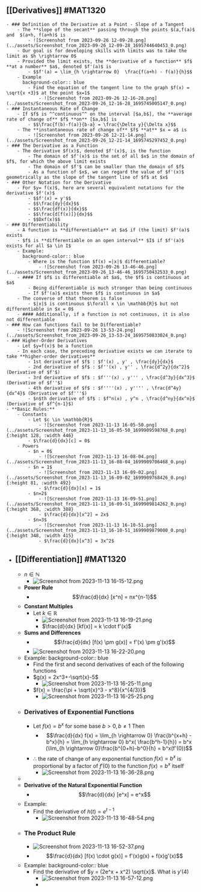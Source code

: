 ## [[Derivatives]] #MAT1320
	- ### Definition of the Derivative at a Point - Slope of a Tangent
		- The **slope of the secant** passing through the points $(a,f(a)$ and  $(a+h, f(a+h)$ is
			- ![Screenshot from 2023-09-26 12-09-28.png](../assets/Screenshot_from_2023-09-26_12-09-28_1695744640453_0.png)
		- Our goal is for developing skills with limits was to take the limit as $h \rightarrow 0$
		- Provided the limit exists, the **derivative of a function** $f$ **at a number** $a$, denoted $f'(a)$ is
			- $$f'(a) = \lim_{h \rightarrow 0}  \frac{f(a+h) - f(a)}{h}$$
		- Example
		  background-color:: blue
			- Find the equation of the tangent line to the graph $f(x) = \sqrt{x +3}$ at the point $x=1$
				- ![Screenshot from 2023-09-26 12-16-28.png](../assets/Screenshot_from_2023-09-26_12-16-28_1695745005147_0.png)
	- ### Instantaneous Rate of Change
		- If $f$ is ^^continuous^^ on the interval [$a,b$], the **average rate of change of** $f$ **on** [$a,b$] is
			- $$\frac{f(b)-f(a)}{b-a} = \frac{\Delta y}{\Delta x}$$
		- The **instantaneous rate of change of** $f$ **at** $x = a$ is
			- ![Screenshot from 2023-09-26 12-21-14.png](../assets/Screenshot_from_2023-09-26_12-21-14_1695745297452_0.png)
	- ### The Derivative as a Function
		- The derivative $f(x)$, denoted $f'(x)$, is the function
			- The domain of $f'(x)$ is the set of all $x$ in the domain of $f$, for which the above limit exists
			- The domain of $f'$ can be smaller than the domain of $f$
			- As a function of $x$, we can regard the value of $f'(x)$ geometrically as the slope of the tangent line of $f$ at $x$
	- ### Other Notation for the Derivative
		- For $y= f(x)$, here are several equivalent notations for the derivative $f'(x)$
			- $$f'(x) = y'$$
			- $$\frac{dy}{dx}$$
			- $$\frac{df(x)}{dx}$$
			- $$\frac{d[f(x)]}{dx}$$
			- $$Dxf(x)$$
	- ### Differentiability
		- A function is **differentiable** at $a$ if (the limit) $f'(a)$ exists
		- $f$ is **differentiable on an open interval** $I$ if $f'(a)$ exists for all $a \in I$
		- Example:
		  background-color:: blue
			- Where is the function $f(x) =|x|$ differentiable?
				- ![Screenshot from 2023-09-26 13-46-46.png](../assets/Screenshot_from_2023-09-26_13-46-46_1695750432533_0.png)
		- #### If $f$ is differentiable at $a$, the $f$ is continuous at $a$
			- Being differentiable is much stronger than being continuous
			- If $f'(a)$ exists then $f$ is continuous in $a$
		- The converse of that theorem is false
			- $|x|$ is continuous $\forall x \in \mathbb{R}$ but not differentiable in $x = 0$
		- #### Additionally, if a function is not continuous, it is also not differentiable
	- ### How can functions fail to be Differentiable?
		- ![Screenshot from 2023-09-26 13-53-24.png](../assets/Screenshot_from_2023-09-26_13-53-24_1695750833024_0.png)
	- ### Higher-Order Derivatives
		- Let $y=f(x)$ be a function
		- In each case, the preceding derivative exists we can iterate to take **higher-order derivatives**
			- 1st derivative of $f$ : $f'(x) , y' , \frac{dy}{dx}$
			- 2nd derivative of $f$ : $f''(x) , y'' , \frac{d^2y}{dx^2}$ (Derivative of $f'$)
			- 3rd derivative of $f$ : $f'''(x) , y''' , \frac{d^3y}{dx^3}$ (Derivative of $f''$)
			- 4th derivative of $f$ : $f''''(x) , y'''' , \frac{d^4y}{dx^4}$ (Derivative of $f'''$)
			- $n$th derivative of $f$ : $f^n(x) , y^n , \frac{d^ny}{dx^n}$ (Derivative of $f^{n-1}$)
	- **Basic Rules:**
		- Constants
			- Let $c \in \mathbb{R}$
				- ![Screenshot from 2023-11-13 16-05-50.png](../assets/Screenshot_from_2023-11-13_16-05-50_1699909598768_0.png){:height 128, :width 446}
			- $\frac{d}{dx}[c] = 0$
		- Powers
			- $n = 0$
				- ![Screenshot from 2023-11-13 16-08-04.png](../assets/Screenshot_from_2023-11-13_16-08-04_1699909706468_0.png)
			- $n = 1$
				- ![Screenshot from 2023-11-13 16-09-02.png](../assets/Screenshot_from_2023-11-13_16-09-02_1699909768426_0.png){:height 81, :width 492}
				- $\frac{d}{dx}[x] = 1$
			- $n=2$
				- ![Screenshot from 2023-11-13 16-09-51.png](../assets/Screenshot_from_2023-11-13_16-09-51_1699909814262_0.png){:height 368, :width 388}
				- $\frac{d}{dx}[x^2] = 2x$
			- $n=3$
				- ![Screenshot from 2023-11-13 16-10-51.png](../assets/Screenshot_from_2023-11-13_16-10-51_1699909879000_0.png){:height 348, :width 415}
				- $\frac{d}{dx}[x^3] = 3x^2$
- ## [[Differentiation]] #MAT1320
	- $n \in \mathbb{N}$
		- ![Screenshot from 2023-11-13 16-15-12.png](../assets/Screenshot_from_2023-11-13_16-15-12_1699910169882_0.png)
	- **Power Rule**
		- $$\frac{d}{dx} [x^n] = nx^{n-1}$$
	- **Constant Multiples**
		- Let $k \in \mathbb{R}$
			- ![Screenshot from 2023-11-13 16-19-21.png](../assets/Screenshot_from_2023-11-13_16-19-21_1699910389341_0.png)
			- $\frac{d}{dx} [kf(x)] = k \cdot f'(x)$
	- **Sums and Differences**
		- $$\frac{d}{dx} [f(x) \pm g(x)] = f'(x) \pm g'(x)$$
		- ![Screenshot from 2023-11-13 16-22-20.png](../assets/Screenshot_from_2023-11-13_16-22-20_1699910562953_0.png)
	- Example:
	  background-color:: blue
		- Find the first and second derivatives of each of the following functions
		- $g(x) = 2x^3+-\sqrt{x}-5$
			- ![Screenshot from 2023-11-13 16-25-11.png](../assets/Screenshot_from_2023-11-13_16-25-11_1699910748603_0.png)
		- $f(x) = \frac{\pi + \sqrt{x}^3 - x^8}{x^{4/3}}$
			- ![Screenshot from 2023-11-13 16-25-25.png](../assets/Screenshot_from_2023-11-13_16-25-25_1699910775925_0.png)
	- ### Derivatives of Exponential Functions
		- Let $f(x) = b^x$ for some base $b > 0, b \ne 1$ Then
			- $$\frac{d}{dx} f(x) = \lim_{h \rightarrow 0} \frac{b^{x+h} - b^x}{h} =  \lim_{h \rightarrow 0} b^x( \frac{b^h-1}{h}) = b^x (\lim_{h \rightarrow 0}\frac{b^{0+h}-b^0}{h} = b^x(f'(0))$$
		- $\therefore$ the rate of change of any exponential function $f(x) = b^x$ is proportional by a factor of $f'(0)$ to the function $f(x) = b^x$ itself
			- ![Screenshot from 2023-11-13 16-36-28.png](../assets/Screenshot_from_2023-11-13_16-36-28_1699911409746_0.png)
	-
	- **Derivative of the Natural Exponential Function**
		- $$\frac{d}{dx} [e^x] = e^x$$
	- Example:
		- Find the derivative of $h(t) = e^{t-1}$
			- ![Screenshot from 2023-11-13 16-48-54.png](../assets/Screenshot_from_2023-11-13_16-48-54_1699912265862_0.png)
	- ### The Product Rule
		- ![Screenshot from 2023-11-13 16-52-37.png](../assets/Screenshot_from_2023-11-13_16-52-37_1699912411553_0.png)
		- $$\frac{d}{dx} [f(x) \cdot g(x)] = f'(x)g(x) + f(x)g'(x)$$
	- Example:
	  background-color:: blue
		- Find the derivative of $y = (2e^x + x^2) \sqrt{x}$. What is $y'(4)$
			- ![Screenshot from 2023-11-13 16-57-12.png](../assets/Screenshot_from_2023-11-13_16-57-12_1699912660265_0.png)
			-